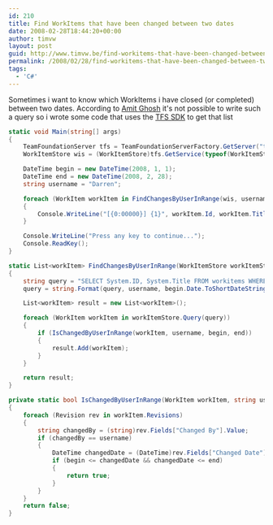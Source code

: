 ```yaml
---
id: 210
title: Find WorkItems that have been changed between two dates
date: 2008-02-28T18:44:20+00:00
author: timvw
layout: post
guid: http://www.timvw.be/find-workitems-that-have-been-changed-between-two-dates/
permalink: /2008/02/28/find-workitems-that-have-been-changed-between-two-dates/
tags:
  - 'C#'
---
```

Sometimes i want to know which WorkItems i have closed (or completed) between two dates. According to [Amit Ghosh](http://forums.microsoft.com/MSDN/ShowPost.aspx?PostID=2528099&SiteID=1) it's not possible to write such a query so i wrote some code that uses the [TFS SDK](http://msdn2.microsoft.com/en-us/library/bb130146(VS.80).aspx) to get that list

```csharp
static void Main(string[] args)
{
	TeamFoundationServer tfs = TeamFoundationServerFactory.GetServer("tfsrtm08");
	WorkItemStore wis = (WorkItemStore)tfs.GetService(typeof(WorkItemStore));

	DateTime begin = new DateTime(2008, 1, 1);
	DateTime end = new DateTime(2008, 2, 28);
	string username = "Darren";

	foreach (WorkItem workItem in FindChangesByUserInRange(wis, username, begin, end))
	{
		Console.WriteLine("[{0:00000}] {1}", workItem.Id, workItem.Title);
	}

	Console.WriteLine("Press any key to continue...");
	Console.ReadKey();
}

static List<workItem> FindChangesByUserInRange(WorkItemStore workItemStore, string username, DateTime begin, DateTime end)
{
	string query = "SELECT System.ID, System.Title FROM workitems WHERE [Changed By] EVER '{0}' AND [State] IN ('Closed', 'Resolved') AND [Changed Date] >= '{1}'";
	query = string.Format(query, username, begin.Date.ToShortDateString());

	List<workItem> result = new List<workItem>();

	foreach (WorkItem workItem in workItemStore.Query(query))
	{
		if (IsChangedByUserInRange(workItem, username, begin, end))
		{
			result.Add(workItem);
		}
	}

	return result;
}

private static bool IsChangedByUserInRange(WorkItem workItem, string username, DateTime begin, DateTime end)
{
	foreach (Revision rev in workItem.Revisions)
	{
		string changedBy = (string)rev.Fields["Changed By"].Value;
		if (changedBy == username)
		{
			DateTime changedDate = (DateTime)rev.Fields["Changed Date"].Value;
			if (begin <= changedDate && changedDate <= end) 
			{ 
				return true; 
			} 
		} 
	} 
	return false; 
}
```
